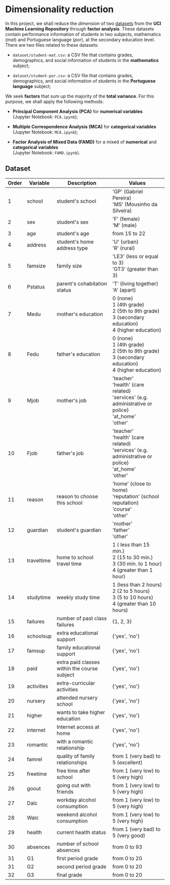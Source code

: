 # Dimensionality reduction

In this project, we shall reduce the *dimension* of two [datasets](http://archive.ics.uci.edu/ml/datasets/Student+Performance) from the **UCI Machine Learning Repository** through **factor analysis**. These datasets contain performance information of students in two subjects, mathematics (*mat*) and Portuguese language (*por*), at the secondary education level. There are two files related to these datasets:

- `dataset/student-mat.csv`: a CSV file that contains grades, demographics, and social information of students in the **mathematics** subject;

- `dataset/student-por.csv`: a CSV file that contains grades, demographics, and social information of students in the **Portuguese language** subject;

We seek **factors** that sum up the majority of the **total variance**. For this purpose, we shall apply the following methods:

- **Principal Component Analysis (PCA)** for **numerical variables**<br>
(Jupyter Notebook: `PCA.ipynb`);

- **Multiple Correspondence Analysis (MCA)** for **categorical variables**<br>
(Jupyter Notebook: `MCA.ipynb`);

- **Factor Analysis of Mixed Data (FAMD)** for a mixed of **numerical** and **categorical variables**<br>
(Jupyter Notebook: `FAMD.ipynb`).

## Dataset

| Order | Variable | Description | Values |
| --- | --- | --- | --- |
| 1 | school | student's school | 'GP' (Gabriel Pereira)<br> 'MS' (Mousinho da Silveira) |
| 2 | sex | student's sex | 'F' (female)<br> 'M' (male) |
| 3 | age | student's age | from 15 to 22 |
| 4 | address | student's home address type |'U' (urban)<br> 'R' (rural) |
| 5 | famsize | family size | 'LE3' (less or equal to 3)<br> 'GT3' (greater than 3) |
| 6 | Pstatus | parent's cohabitation status | 'T' (living together)<br> 'A' (apart) |
| 7 | Medu | mother's education | 0 (none)<br> 1 (4th grade)<br> 2 (5th to 9th grade)<br> 3 (secondary education)<br> 4 (higher education) |
| 8 | Fedu | father's education | 0 (none)<br> 1 (4th grade)<br> 2 (5th to 9th grade)<br> 3 (secondary education)<br> 4 (higher education) |
| 9 | Mjob | mother's job | 'teacher'<br> 'health' (care related)<br> 'services' (e.g. administrative or police)<br> 'at_home'<br> 'other' |
| 10 | Fjob | father's job | 'teacher'<br> 'health' (care related)<br> 'services' (e.g. administrative or police)<br> 'at_home'<br> 'other' |
| 11 | reason | reason to choose this school | 'home' (close to home)<br> 'reputation' (school reputation)<br> 'course'<br> 'other' |
| 12 | guardian | student's guardian | 'mother'<br> 'father'<br> 'other' |
| 13 | traveltime | home to school travel time | 1 ( less than 15 min.)<br> 2 (15 to 30 min.)<br> 3 (30 min. to 1 hour)<br> 4 (greater than 1 hour) |
| 14 | studytime | weekly study time | 1 (less than 2 hours)<br> 2 (2 to 5 hours)<br> 3 (5 to 10 hours)<br> 4 (greater than 10 hours) |
| 15 | failures | number of past class failures | {1, 2, 3} |
| 16 | schoolsup | extra educational support | {'yes', 'no'} |
| 17 | famsup | family educational support | {'yes', 'no'} |
| 18 | paid | extra paid classes within the course subject | {'yes', 'no'} |
| 19 | activities | extra-curricular activities | {'yes', 'no'} |
| 20 | nursery | attended nursery school | {'yes', 'no'} |
| 21 | higher | wants to take higher education | {'yes', 'no'} |
| 22 | internet | Internet access at home | {'yes', 'no'} |
| 23 | romantic | with a romantic relationship | {'yes', 'no'} |
| 24 | famrel | quality of family relationships | from 1 (very bad) to 5 (excellent) |
| 25 | freetime | free time after school | from 1 (very low) to 5 (very high) |
| 26 | goout | going out with friends | from 1 (very low) to 5 (very high) |
| 27 | Dalc | workday alcohol consumption | from 1 (very low) to 5 (very high) |
| 28 | Walc | weekend alcohol consumption | from 1 (very low) to 5 (very high) |
| 29 | health | current health status | from 1 (very bad) to 5 (very good) |
| 30 | absences | number of school absences | from 0 to 93 |
| 31 | G1 | first period grade | from 0 to 20 |
| 31 | G2 | second period grade | from 0 to 20 |
| 32 | G3 | final grade | from 0 to 20 |